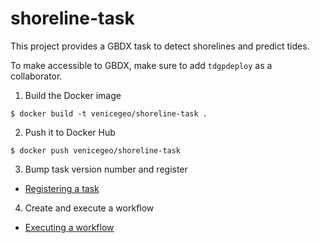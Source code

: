 # shoreline-task

This project provides a GBDX task to detect shorelines and predict tides.

To make accessible to GBDX, make sure to add `tdgpdeploy` as a collaborator.

1. Build the Docker image

```console
$ docker build -t venicegeo/shoreline-task .
```

2. Push it to Docker Hub

```console
$ docker push venicegeo/shoreline-task
```

3. Bump task version number and register

- [Registering a task](notebooks/Register-Tide-Task.ipynb)

4. Create and execute a workflow

- [Executing a workflow](notebooks/Tide-Prediction.ipynb)
